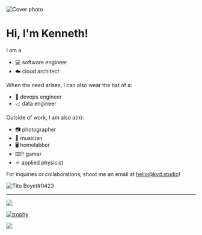 ![Cover photo](https://res.cloudinary.com/kdphotography-assets/image/upload/c_fill,ar_2.39,r_6/v1/kdphotography/portfolio/static/portfolio/media-private/latest/20190407_1.jpg)

<h1>Hi, I'm Kenneth!</h1>

I am a
- 💻 software engineer
- ☁️ cloud architect

When the need arises, I can also wear the hat of a:
- 🤖 devops engineer
- 📈 data engineer

Outside of work, I am also a(n):
- 📷 photographer
- 🎸 musician
- 🖥️ homelabber
- ⌨️🖱️ gamer
- ⚛ applied physicist

For inquiries or collaborations, shoot me an email at hello@kvd.studio!

<img src="https://discord.c99.nl/widget/theme-1/586464416132759574.png" alt="Tito Boyet#0423" />

---

<img src="https://wakatime.com/share/@kvdomingo/ac384905-920f-45ae-8f64-4dc6156e22f1.png" />

[![trophy](https://github-profile-trophy.vercel.app/?username=kvdomingo&theme=nord&column=3)](https://github.com/ryo-ma/github-profile-trophy)

<a href="https://wakatime.com"><img src="https://wakatime.com/share/@kvdomingo/8d65909f-f4aa-436b-8f27-4033e1891510.png" /></a>
